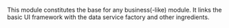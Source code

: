 This module constitutes the base for any business(-like) module.
It links the basic UI framework with the data service factory and other ingredients.